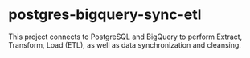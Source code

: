 # postgres-bigquery-sync-etl
This project connects to PostgreSQL and BigQuery to perform Extract, Transform, Load (ETL), as well as data synchronization and cleansing. 
